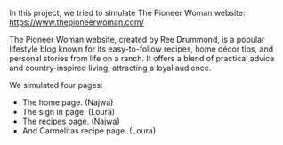 In this project, we tried to simulate The Pioneer Woman website: https://www.thepioneerwoman.com/

The Pioneer Woman website, created by Ree Drummond, is a popular lifestyle blog known for its easy-to-follow recipes, home décor tips, and personal stories from life on a ranch. It offers a blend of practical advice and country-inspired living, attracting a loyal audience.

We simulated four pages:
- The home page. (Najwa)
- The sign in page. (Loura)
- The recipes page. (Najwa)
- And Carmelitas recipe page. (Loura)
